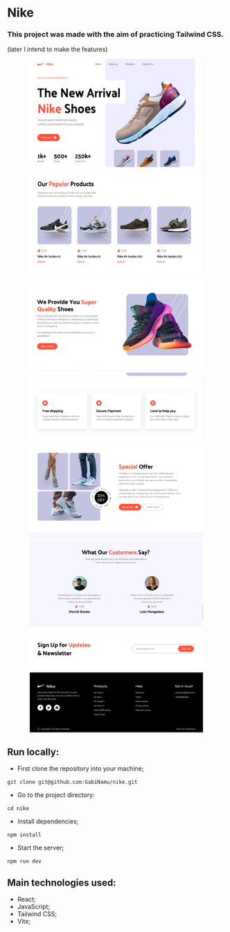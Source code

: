 # Nike
### This project was made with the aim of practicing Tailwind CSS.
(later I intend to make the features)

<div align="center" display="inline">
<img src="./src/assets/img-github/hero.png" alt="logo" width="400px" height="250px">
<img src="./src/assets/img-github/popularProducts.png" alt="create" width="400px" height="250px">
<img src="./src/assets/img-github/superQuality.png" alt="cards" width="400px" heigth="450px">
<img src="./src/assets/img-github/services.png" alt="game" width="400px" heigth="450px">
<img src="./src/assets/img-github/specialOffer.png" alt="game" width="400px" heigth="450px">
<img src="./src/assets/img-github/customers.png" alt="game" width="400px" heigth="450px">
<img src="./src/assets/img-github/footer.png" alt="game" width="400px" heigth="450px">
</div>

## Run locally:
- First clone the repository into your machine;

```
git clone git@github.com:GabiNamu/nike.git
```

- Go to the project directory:
```
cd nike
```
 
- Install dependencies;

```
npm install
```
- Start the server;
```
npm run dev
```

## Main technologies used:
- React;
- JavaScript;
- Tailwind CSS;
- Vite;
